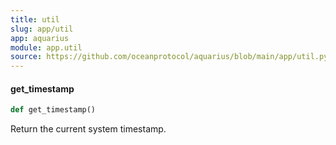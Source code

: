 ```yaml
---
title: util
slug: app/util
app: aquarius
module: app.util
source: https://github.com/oceanprotocol/aquarius/blob/main/app/util.py
---
```

#### get\_timestamp

```python
def get_timestamp()
```

Return the current system timestamp.

